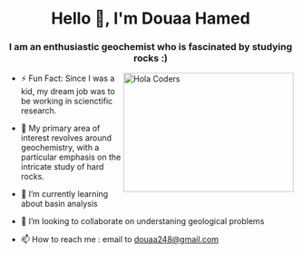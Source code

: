 <h1 align="center">Hello 👋, I'm Douaa Hamed</h1>
<h3 align="center"> I am an enthusiastic geochemist who is fascinated by studying rocks :) </h3>

<img align="right" src="https://user-images.githubusercontent.com/105376349/167888404-67b379ac-5a42-48eb-a602-efb6777776ee.gif" alt="Hola Coders" width="300" height="210"/>


- ⚡ Fun Fact: Since I was a kid, my dream job was to be working in scienctific research.
 
- 👀 My primary area of interest revolves around geochemistry, with a particular emphasis on the intricate study of hard rocks.
 
- 🌱 I’m currently learning about basin analysis

- 💞️ I’m looking to collaborate on understaning geological problems

- 📫 How to reach me : email to douaa248@gmail.com

<!---
DouaaHamed/DouaaHamed is a ✨ special ✨ repository because its `README.md` (this file) appears on your GitHub profile.
You can click the Preview link to take a look at your changes.
--->
